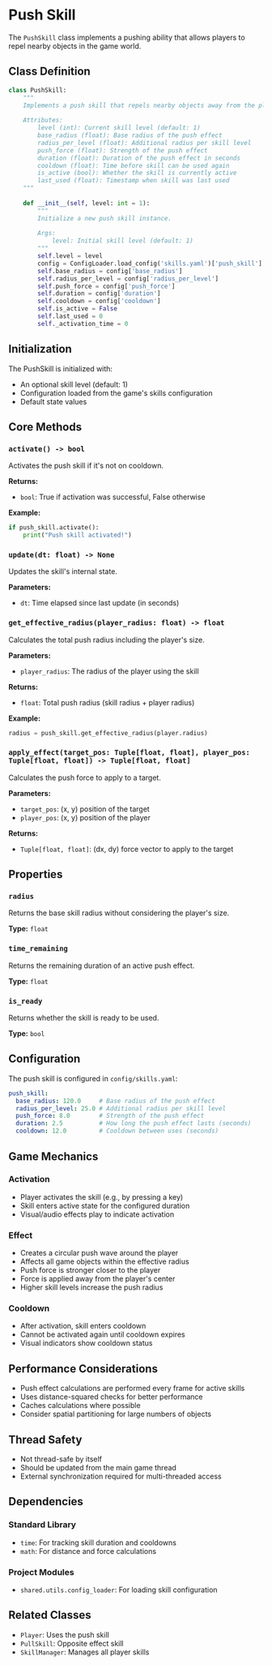 # Push Skill

The `PushSkill` class implements a pushing ability that allows players to repel nearby objects in the game world.

## Class Definition

```python
class PushSkill:
    """
    Implements a push skill that repels nearby objects away from the player.
    
    Attributes:
        level (int): Current skill level (default: 1)
        base_radius (float): Base radius of the push effect
        radius_per_level (float): Additional radius per skill level
        push_force (float): Strength of the push effect
        duration (float): Duration of the push effect in seconds
        cooldown (float): Time before skill can be used again
        is_active (bool): Whether the skill is currently active
        last_used (float): Timestamp when skill was last used
    """
    
    def __init__(self, level: int = 1):
        """
        Initialize a new push skill instance.
        
        Args:
            level: Initial skill level (default: 1)
        """
        self.level = level
        config = ConfigLoader.load_config('skills.yaml')['push_skill']
        self.base_radius = config['base_radius']
        self.radius_per_level = config['radius_per_level']
        self.push_force = config['push_force']
        self.duration = config['duration']
        self.cooldown = config['cooldown']
        self.is_active = False
        self.last_used = 0
        self._activation_time = 0
```

## Initialization

The PushSkill is initialized with:

- An optional skill level (default: 1)
- Configuration loaded from the game's skills configuration
- Default state values

## Core Methods

### `activate() -> bool`

Activates the push skill if it's not on cooldown.

**Returns:**

- `bool`: True if activation was successful, False otherwise

**Example:**

```python
if push_skill.activate():
    print("Push skill activated!")
```

### `update(dt: float) -> None`

Updates the skill's internal state.

**Parameters:**

- `dt`: Time elapsed since last update (in seconds)

### `get_effective_radius(player_radius: float) -> float`

Calculates the total push radius including the player's size.

**Parameters:**

- `player_radius`: The radius of the player using the skill

**Returns:**

- `float`: Total push radius (skill radius + player radius)

**Example:**

```python
radius = push_skill.get_effective_radius(player.radius)
```

### `apply_effect(target_pos: Tuple[float, float], player_pos: Tuple[float, float]) -> Tuple[float, float]`

Calculates the push force to apply to a target.

**Parameters:**

- `target_pos`: (x, y) position of the target
- `player_pos`: (x, y) position of the player

**Returns:**

- `Tuple[float, float]`: (dx, dy) force vector to apply to the target

## Properties

### `radius`

Returns the base skill radius without considering the player's size.

**Type:** `float`

### `time_remaining`

Returns the remaining duration of an active push effect.

**Type:** `float`

### `is_ready`

Returns whether the skill is ready to be used.

**Type:** `bool`

## Configuration

The push skill is configured in `config/skills.yaml`:

```yaml
push_skill:
  base_radius: 120.0     # Base radius of the push effect
  radius_per_level: 25.0 # Additional radius per skill level
  push_force: 8.0        # Strength of the push effect
  duration: 2.5          # How long the push effect lasts (seconds)
  cooldown: 12.0         # Cooldown between uses (seconds)
```

## Game Mechanics

### Activation

- Player activates the skill (e.g., by pressing a key)
- Skill enters active state for the configured duration
- Visual/audio effects play to indicate activation

### Effect

- Creates a circular push wave around the player
- Affects all game objects within the effective radius
- Push force is stronger closer to the player
- Force is applied away from the player's center
- Higher skill levels increase the push radius

### Cooldown

- After activation, skill enters cooldown
- Cannot be activated again until cooldown expires
- Visual indicators show cooldown status

## Performance Considerations

- Push effect calculations are performed every frame for active skills
- Uses distance-squared checks for better performance
- Caches calculations where possible
- Consider spatial partitioning for large numbers of objects

## Thread Safety

- Not thread-safe by itself
- Should be updated from the main game thread
- External synchronization required for multi-threaded access

## Dependencies

### Standard Library

- `time`: For tracking skill duration and cooldowns
- `math`: For distance and force calculations

### Project Modules

- `shared.utils.config_loader`: For loading skill configuration

## Related Classes

- `Player`: Uses the push skill
- `PullSkill`: Opposite effect skill
- `SkillManager`: Manages all player skills

